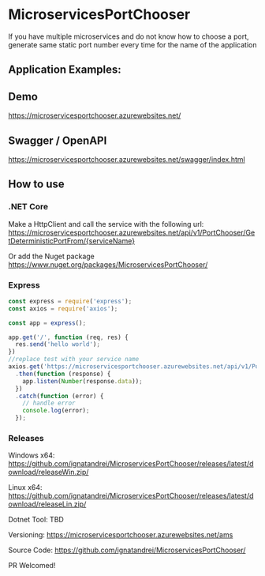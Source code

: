 # MicroservicesPortChooser
If you have multiple microservices and do not know how to choose a port, generate same static port number every time for the name of the application

## Application Examples:

## Demo 

https://microservicesportchooser.azurewebsites.net/

## Swagger / OpenAPI
https://microservicesportchooser.azurewebsites.net/swagger/index.html

## How to use

### .NET Core
Make a HttpClient and call the service with the following url:
https://microservicesportchooser.azurewebsites.net/api/v1/PortChooser/GetDeterministicPortFrom/{serviceName}

Or add the Nuget package https://www.nuget.org/packages/MicroservicesPortChooser/

### Express

```javascript
const express = require('express');
const axios = require('axios');

const app = express();

app.get('/', function (req, res) {
  res.send('hello world');
})
//replace test with your service name
axios.get('https://microservicesportchooser.azurewebsites.net/api/v1/PortChooser/GetDeterministicPortFrom/test')
  .then(function (response) {
    app.listen(Number(response.data));
  })
  .catch(function (error) {
    // handle error
    console.log(error);
  });      
```


### Releases

Windows x64: https://github.com/ignatandrei/MicroservicesPortChooser/releases/latest/download/releaseWin.zip/

Linux x64: https://github.com/ignatandrei/MicroservicesPortChooser/releases/latest/download/releaseLin.zip/

Dotnet Tool: TBD

Versioning: https://microservicesportchooser.azurewebsites.net/ams

Source Code: https://github.com/ignatandrei/MicroservicesPortChooser/

PR Welcomed!
